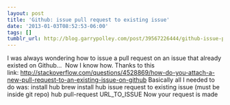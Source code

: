 ```yaml
---
layout: post
title: 'Github: issue pull request to existing issue'
date: '2013-01-03T08:52:53-06:00'
tags: []
tumblr_url: http://blog.garrypolley.com/post/39567226444/github-issue-pull-request-to-existing-issue
---
```

I was always wondering how to issue a pull request on an issue that already existed on Github…  Now I know how. Thanks to this link: http://stackoverflow.com/questions/4528869/how-do-you-attach-a-new-pull-request-to-an-existing-issue-on-github
Basically all I needed to do was:
install hub
brew install hub
issue request to existing issue (must be inside git repo)
hub pull-request URL_TO_ISSUE
Now your request is made
